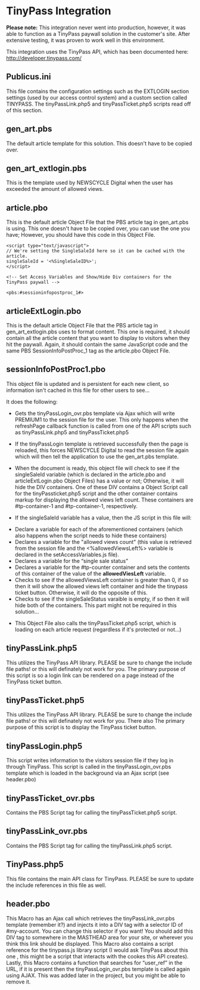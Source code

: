 # TinyPass Integration

**Please note:** This integration never went into production, however, it was able to function as a TinyPass paywall solution in the customer's site. After extensive testing, it was proven to work well in this environment. 

This integration uses the TinyPass API, which has been documented here: http://developer.tinypass.com/

## Publicus.ini 

This file contains the configuration settings such as the EXTLOGIN section settings (used by our access control system) and a custom section called TINYPASS. The tinyPassLink.php5 and tinyPassTicket.php5 scripts read off of this section.

## gen_art.pbs

The default article template for this solution. This doesn't have to be copied over.

## gen_art_extlogin.pbs

This is the template used by NEWSCYCLE Digital when the user has exceeded the amount of allowed views. 

## article.pbo 

This is the default article Object File that the PBS article tag in gen_art.pbs is using. This one doesn't have to be copied over, you can use the one you have; However, you should have this code in this Object File. 

    <script type="text/javascript">
    // We're setting the SingleSaleId here so it can be cached with the article.
    singleSaleId = '<%SingleSaleID%>';
    </script>

    <!-- Set Access Variables and Show/Hide Div containers for the TinyPass paywall -->

    <pbs:#sessioninfopostproc_1#>	

## articleExtLogin.pbo 

This is the default article Object File that the PBS article tag in gen_art_extlogin.pbs uses to format content. This one is required, it should contain all the article content that you want to display to visitors when they hit the paywall. Again, it should contain the same JavaScript code and the same PBS SessionInfoPostProc_1 tag as the article.pbo Object File. 

## sessionInfoPostProc1.pbo

This object file is updated and is persistent for each new client, so information isn't cached in this file for other users to see... 

It does the following: 


*   Gets the tinyPassLogin_ovr.pbs template via Ajax which will write PREMIUM1 to the session file for the user.  This only happens when the refreshPage callback function is called from one of the API scripts such as tinyPassLink.php5 and tinyPassTicket.php5
*   If the tinyPassLogin template is retrieved successfully then the page is reloaded, this forces NEWSCYCLE Digital to read the session file again which will then tell the application to use the gen_art.pbs template. 
*   When the document is ready, this object file will check to see if the singleSaleId variable (which is declared in the article.pbo and articleExtLogin.pbo Object Files) has a value or not; Otherwise, it will hide the DIV containers. One of these DIV contains a Object Script call for the tinyPassticket.php5 script and the other container contains markup for displaying the allowed views left count. These containers are #tp-container-1 and #tp-container-1, respectively. 

*   If the singleSaleId variable has a value, then the JS script in this file will:
- Declare a variable for each of the aforementioned containers (which also happens when the script needs to hide these containers)
- Declares a variable for the "allowed views count" (this value is retrieved from the session file and the <%allowedViewsLeft%> variable is declared in the setAccessVariables.js file).
- Declares a variable for the “single sale status” 
- Declares a variable for the #tp-counter container and sets the contents of this container of the value of the **allowedViesLeft** variable.
- Checks to see if the allowedViewsLeft container is greater than 0, if so then it will show the allowed views left container and hide the tinypass ticket button. Otherwise, it will do the opposite of this. 
- Checks to see if the singleSaleStatus varaible is empty, if so then it will hide both of the containers. This part might not be required in this solution... 

* This Object File also calls the tinyPassTicket.php5 script, which is loading on each article request (regardless if it's protected or not...)

## tinyPassLink.php5

This utilizes the TinyPass API library. PLEASE be sure to change the include file paths! or this will definately not work for you. The primary purpose of this script is so a login link can be rendered on a page instead of the TinyPass ticket button. 

## tinyPassTicket.php5 

This utilizes the TinyPass API library. PLEASE be sure to change the include file paths! or this will definately not work for you. There also The primary purpose of this script is to display the TinyPass ticket button. 

## tinyPassLogin.php5 

This script writes information to the visitors session file if they log in through TinyPass. This script is called in the tinyPassLogin_ovr.pbs template which is loaded in the background via an Ajax script (see header.pbo) 

## tinyPassTicket_ovr.pbs 

Contains the PBS Script tag for calling the tinyPassTicket.php5 script. 

## tinyPassLink_ovr.pbs 

Contains the PBS Script tag for calling the tinyPassLink.php5 script. 

## TinyPass.php5

This file contains the main API class for TinyPass. PLEASE be sure to update the include references in this file as well. 

## header.pbo 

This Macro has an Ajax call which retrieves the tinyPassLink_ovr.pbs template (remember it?) and injects it into a DIV tag with a selector ID of #my-account. You can change this selector if you want! You should add this DIV tag to somewhere in the MASTHEAD area for your site, or wherever you think this link should be displayed.  This Macro also contains a script reference for the tinypass.js library script (I would ask TinyPass about this one , this might be a script that interacts with the cookes this API creates). Lastly, this Macro contains a function that searches for “user_ref” in the URL, if it is present then the tinyPassLogin_ovr.pbs template is called again using AJAX. This was added later in the project, but you might be able to remove it. 




